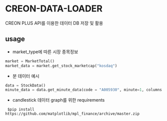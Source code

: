 # CREON-DATA-LOADER

CREON PLUS API를 이용한 데이터 DB 저장 및 활용

## usage
- market_type에 따른 시장 종목정보
 ```python
market = MarketTotal()
market_data = market.get_stock_marketcap("kosdaq")
```

- 분 데이터 예시
```python
data = StockData()
minute_data = data.get_minute_data(code = "A005930", minute=1, columns = ['open', 'close', 'high', 'low'])
```

- candlestick 데이터 graph를 위한 requirements

``` $pip install https://github.com/matplotlib/mpl_finance/archive/master.zip```

